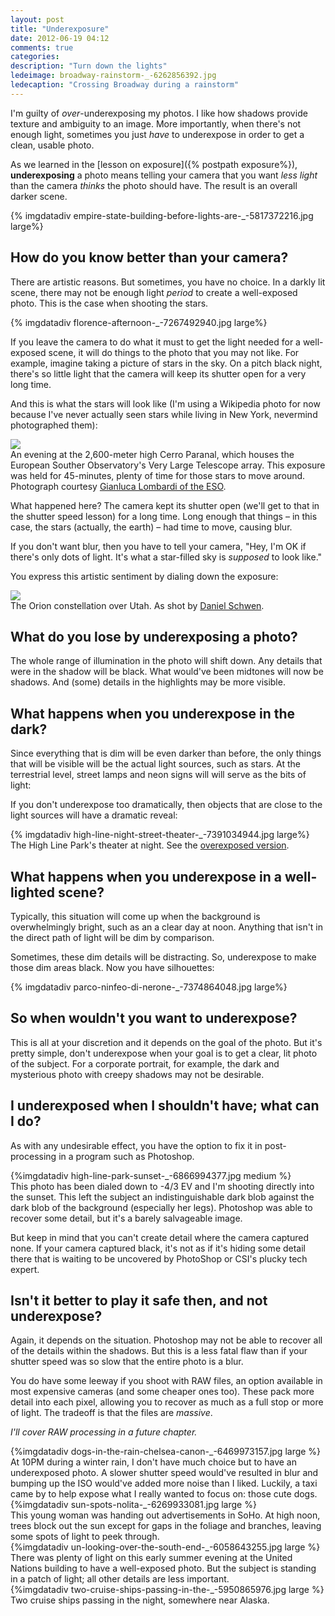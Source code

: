 ```yaml
---
layout: post
title: "Underexposure"
date: 2012-06-19 04:12
comments: true
categories: 
description: "Turn down the lights"
ledeimage: broadway-rainstorm-_-6262856392.jpg
ledecaption: "Crossing Broadway during a rainstorm"
---
```


I'm guilty of *over*-underexposing my photos. I like how shadows provide texture and ambiguity to an image. More importantly, when there's not enough light, sometimes you just *have* to underexpose in order to get a clean, usable photo.

<!--more-->





As we learned in the [lesson on exposure]({%	postpath exposure%}), **underexposing** a photo means telling your camera that you want *less light* than the camera *thinks* the photo should have. The result is an overall darker scene.


<div class="wide imgwrap feature">{% imgdatadiv empire-state-building-before-lights-are-_-5817372216.jpg large%}</div>



## How do you know better than your camera?
There are artistic reasons. But sometimes, you have no choice. In a darkly lit scene, there may not be enough light *period* to create a well-exposed photo. This is the case when shooting the stars.

<div class="wide imgwrap feature">{% imgdatadiv florence-afternoon-_-7267492940.jpg large%}</div>


If you leave the camera to do what it must to get the light needed for a well-exposed scene, it will do things to the photo that you may not like. For example, imagine taking a picture of stars in the sky. On a pitch black night, there's so little light that the camera will keep its shutter open for a very long time.

And this is what the stars will look like (I'm using a Wikipedia photo for now because I've never actually seen stars while living in New York, nevermind photographed them):

<div class="imgwrap medium">
<img src="{{site.graphics_dir}}/Paranal_Starry_Night-blur.jpg">
<div class="caption">
	An evening at the 2,600-meter high Cerro Paranal, which houses the European Souther Observatory's Very Large Telescope array. This exposure was held for 45-minutes, plenty of time for those stars to move around. Photograph courtesy <a href="http://commons.wikimedia.org/wiki/File:Paranal_Starry_Night.jpg">Gianluca Lombardi of the ESO</a>.
</div>
</div>

What happened here? The camera kept its shutter open (we'll get to that in the shutter speed lesson) for a long time. Long enough that things &ndash; in this case, the stars (actually, the earth) &ndash; had time to move, causing blur. 

If you don't want blur, then you have to tell your camera, "Hey, I'm OK if there's only dots of light. It's what a star-filled sky is *supposed* to look like."

You express this artistic sentiment by dialing down the exposure:

<div class="imgwrap medium">
<img src="{{site.graphics_dir}}/Orion_over_Arches_UT-800x800.jpg">
<div class="caption">
	The Orion constellation over Utah. As shot by <a href="http://commons.wikimedia.org/wiki/File:Orion_over_Arches_UT.jpg">Daniel Schwen</a>.
</div>
</div>


## What do you lose by underexposing a photo?
The whole range of illumination in the photo will shift down. Any details that were in the shadow will be black. What would've been midtones will now be shadows. And (some) details in the highlights may be more visible. 



## What happens when you underexpose in the dark?

Since everything that is dim will be even darker than before, the only things that will be visible will be the actual light sources, such as stars. At the terrestrial level, street lamps and neon signs will will serve as the bits of light:

If you don't underexpose too dramatically, then objects that are close to the light sources will have a dramatic reveal:


<div class="imgwrap wide feature">
{% imgdatadiv high-line-night-street-theater-_-7391034944.jpg large%}
<div class="caption">
	The High Line Park's theater at night. See the <a href="http://www.flickr.com/photos/zokuga/7391040870">overexposed version</a>.
</div>
</div>

## What happens when you underexpose in a well-lighted scene?

Typically, this situation will come up when the background is overwhelmingly bright, such as an a clear day at noon. Anything that isn't in the direct path of light will be dim by comparison.

Sometimes, these dim details will be distracting. So, underexpose to make those dim areas black. Now you have silhouettes: 

<div class="wide imgwrap feature">{% imgdatadiv parco-ninfeo-di-nerone-_-7374864048.jpg large%}</div>




## So when wouldn't you want to underexpose?
This is all at your discretion and it depends on the goal of the photo. But it's pretty simple, don't underexpose when your goal is to get a clear, lit photo of the subject. For a corporate portrait, for example, the dark and mysterious photo with creepy shadows may not be desirable.


## I underexposed when I shouldn't have; what can I do?
As with any undesirable effect, you have the option to fix it in post-processing in a program such as Photoshop.

<div class="imgwrap medium feature">
{%imgdatadiv high-line-park-sunset-_-6866994377.jpg medium %}
<div class="caption">This photo has been dialed down to -4/3 EV and I'm shooting directly into the sunset. This left the subject an indistinguishable dark blob against the dark blob of the background (especially her legs). Photoshop was able to recover some detail, but it's a barely salvageable image. </div>
</div>

But keep in mind that you can't create detail where the camera captured none. If your camera captured black, it's not as if it's hiding some detail there that is waiting to be uncovered by PhotoShop or CSI's plucky tech expert.


## Isn't it better to play it safe then, and not underexpose?
Again, it depends on the situation. Photoshop may not be able to recover all of the details within the shadows. But this is a less fatal flaw than if your shutter speed was so slow that the entire photo is a blur.

You do have some leeway if you shoot with RAW files, an option available in most expensive cameras (and some cheaper ones too). These pack more detail into each pixel, allowing you to recover as much as a full stop or more of light. The tradeoff is that the files are *massive*.

*I'll cover RAW processing in a future chapter.*



<div class="imgwrap wide feature">
{%imgdatadiv dogs-in-the-rain-chelsea-canon-_-6469973157.jpg large %}
<div class="caption">
	At 10PM during a winter rain, I don't have much choice but to have an underexposed photo. A slower shutter speed would've resulted in blur and bumping up the ISO would've added more noise than I liked. Luckily, a taxi came by to help expose what I really wanted to focus on: those cute dogs.
</div>
</div>

<div class="imgwrap wide feature">
{%imgdatadiv sun-spots-nolita-_-6269933081.jpg large %}
<div class="caption">
	This young woman was handing out advertisements in SoHo. At high noon, trees block out the sun except for gaps in the foliage and branches, leaving some spots of light to peek through.
</div>
</div>

<div class="imgwrap wide feature">
{%imgdatadiv un-looking-over-the-south-end-_-6058643255.jpg large %}
<div class="caption">
	There was plenty of light on this early summer evening at the United Nations building to have a well-exposed photo. But the subject is standing in a patch of light; all other details are less important.
</div>
</div>


<div class="imgwrap wide feature">
{%imgdatadiv two-cruise-ships-passing-in-the-_-5950865976.jpg large %}
<div class="caption">
	Two cruise ships passing in the night, somewhere near Alaska.
</div>
</div>




